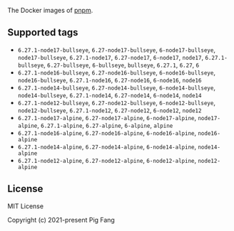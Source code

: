 The Docker images of [pnpm](https://pnpm.io).

## Supported tags

- `6.27.1-node17-bullseye`, `6.27-node17-bullseye`, `6-node17-bullseye`, `node17-bullseye`, `6.27.1-node17`, `6.27-node17`, `6-node17`, `node17`, `6.27.1-bullseye`, `6.27-bullseye`, `6-bullseye`, `bullseye`, `6.27.1`, `6.27`, `6`
- `6.27.1-node16-bullseye`, `6.27-node16-bullseye`, `6-node16-bullseye`, `node16-bullseye`, `6.27.1-node16`, `6.27-node16`, `6-node16`, `node16`
- `6.27.1-node14-bullseye`, `6.27-node14-bullseye`, `6-node14-bullseye`, `node14-bullseye`, `6.27.1-node14`, `6.27-node14`, `6-node14`, `node14`
- `6.27.1-node12-bullseye`, `6.27-node12-bullseye`, `6-node12-bullseye`, `node12-bullseye`, `6.27.1-node12`, `6.27-node12`, `6-node12`, `node12`
- `6.27.1-node17-alpine`, `6.27-node17-alpine`, `6-node17-alpine`, `node17-alpine`, `6.27.1-alpine`, `6.27-alpine`, `6-alpine`, `alpine`
- `6.27.1-node16-alpine`, `6.27-node16-alpine`, `6-node16-alpine`, `node16-alpine`
- `6.27.1-node14-alpine`, `6.27-node14-alpine`, `6-node14-alpine`, `node14-alpine`
- `6.27.1-node12-alpine`, `6.27-node12-alpine`, `6-node12-alpine`, `node12-alpine`

## License

MIT License

Copyright (c) 2021-present Pig Fang
